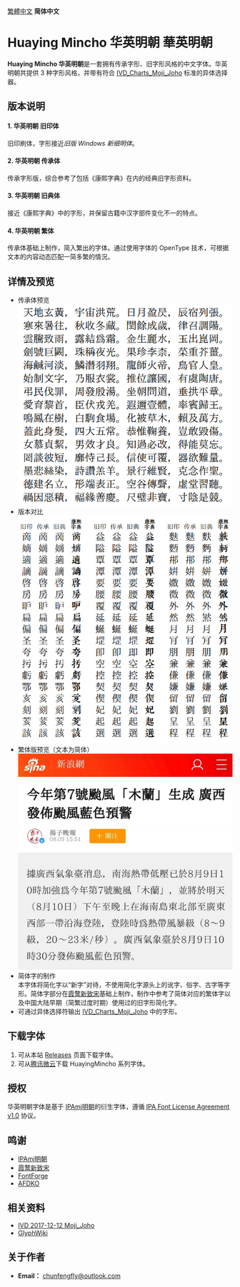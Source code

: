 [繁體中文](../../#Huaying-Mincho-華英明朝-华英明朝) **简体中文**
# Huaying Mincho 华英明朝 華英明朝
**Huaying Mincho 华英明朝**是一套拥有传承字形、旧字形风格的中文字体。华英明朝共提供 3 种字形风格，并带有符合 [IVD_Charts_Moji_Joho](https://unicode.org/ivd/data/2017-12-12/IVD_Charts_Moji_Joho.pdf) 标准的异体选择器。
## 版本说明
#### 1. 华英明朝 旧印体
旧印刷体，字形接近*旧版 Windows 新细明体*。
#### 2. 华英明朝 传承体
传承字形版，综合参考了包括《康熙字典》在内的经典旧字形资料。
#### 3. 华英明朝 旧典体
接近《康熙字典》中的字形，并保留古籍中汉字部件变化不一的特点。
#### 4. 华英明朝 繁体
传承体基础上制作，简入繁出的字体。通过使用字体的 OpenType 技术，可根据文本的内容动态匹配一简多繁的情況。
## 详情及预览
* 传承体预览  
![image](./pic/hy0001.png)  
* 版本对比  
![image](./pic/hy0002.png)  
* 繁体版预览（文本为简体）  
![image](./pic/hy0001.jpg)  
* 简体字的制作  
本字体将简化字以“新字”对待，不使用简化字源头上的讹字、俗字、古字等字形。简体字部分在[霞鹜新致宋](https://github.com/lxgw/LxgwNeoZhiSong)基础上制作，制作中参考了简体对应的繁体字以及中国大陆早期（简繁过度时期）使用过的旧字形简化字。
* 可通过异体选择符输出 [IVD_Charts_Moji_Joho](https://unicode.org/ivd/data/2017-12-12/IVD_Charts_Moji_Joho.pdf) 中的字形。  

## 下载字体
1. 可从本站 [Releases](../../releases) 页面下载字体。
2. 可从[腾讯微云](https://share.weiyun.com/VEoOc5xK)下载 HuayingMincho 系列字体。
## 授权
华英明朝字体是基于 [IPAmj明朝](https://moji.or.jp/mojikiban/font/)的衍生字体，遵循 [IPA Font License Agreement v1.0](./LICENSE.txt) 协议。
## 鸣谢
* [IPAmj明朝](https://moji.or.jp/mojikiban/font/)
* [霞鹜新致宋](https://github.com/lxgw/LxgwNeoZhiSong)
* [FontForge](https://github.com/fontforge/fontforge)
* [AFDKO](https://github.com/adobe-type-tools/afdko/)
## 相关资料
* [IVD 2017-12-12 Moji_Joho](https://unicode.org/ivd/data/2017-12-12/IVD_Charts_Moji_Joho.pdf)
* [GlyphWiki](https://glyphwiki.org/)
## 关于作者
- **Email：** chunfengfly@outlook.com
